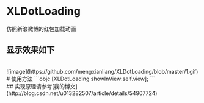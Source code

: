 # XLDotLoading
仿照新浪微博的红包加载动画
<br>
## 显示效果如下
<br>
 ![image](https://github.com/mengxianliang/XLDotLoading/blob/master/1.gif)
<br>
 # 使用方法
```objc
[XLDotLoading showInView:self.view];
```
<br>
## 实现原理请参考[我的博文](http://blog.csdn.net/u013282507/article/details/54907724)
